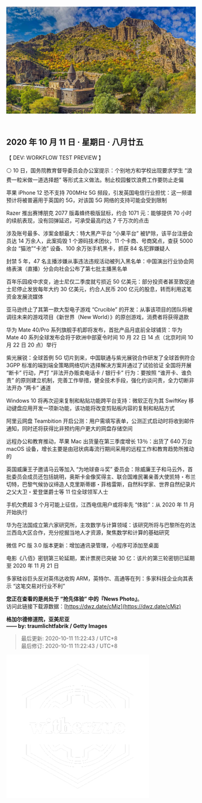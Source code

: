 <header>  

![News Photo | 半日刊](ref/photo.jpg)  

</header>

<section>  

## 2020 年 10 月 11 日 · 星期日 · 八月廿五  

【 DEV: WORKFLOW TEST PREVIEW 】  

⚪ 10 日，国务院教育督导委员会办公室提示：个别地方和学校出现要求学生 “浪费一粒米做一道选择题” 等形式主义做法。制止校园餐饮浪费工作要防止走偏  

苹果 iPhone 12 恐不支持 700MHz 5G 频段，引发英国电信行业担忧：这一频谱预计将被普遍用于英国的 5G，对该国 5G 网络的支持可能会受到限制  

Razer 推出赛博朋克 2077 版毒蜂终极版鼠标，约合 1071 元：能够提供 70 小时的续航表现，没有回弹延迟，可承受最高约达 7 千万次的点击  

涉及账号最多、涉案金额最大：特大黑产平台 “小果平台” 被铲除，该平台注册会员达 14 万余人，此案捣毁 1 个源码技术团伙，11 个卡商、号商窝点，查获 5000 余台 “猫池”“卡池” 设备、100 余万张手机黑卡，抓获 84 名犯罪嫌疑人  

封禁 5 年，47 名主播涉嫌从事违法违规活动被列入黑名单：中国演出行业协会网络表演（直播）分会向社会公布了第七批主播黑名单  

百年乐园疫中求变，迪士尼仅二季度就亏损近 50 亿美元：部分投资者甚至敦促迪士尼停止发放每年大约 30 亿美元，约合人民币 200 亿元的股息，转而利用这笔资金发展流媒体  

亚马逊终止了其第一款大型电子游戏 “Crucible” 的开发：从事该项目的团队将被调往未来的游戏项目《新世界（New World）》的原创游戏，消费者将获得退款  

华为 Mate 40/Pro 系列旗舰手机即将发布，首批产品月底前全球铺货：华为 Mate 40 系列全球发布会将于欧洲中部夏令时间 10 月 22 日 14 点（北京时间 10 月 22 日 20 点）举行  

紫光展锐：全球首例 5G 切片到来，中国联通与紫光展锐合作研发了全球首例符合 3GPP 标准的端到端全策略网络切片选择解决方案并通过了试验验证
全国将开展 “断卡” 行动，严打 “非法开办贩卖电话卡 / 银行卡” 行为：要按照 “谁开卡、谁负责” 的原则建立机制，完善工作举措，健全技术手段，强化约谈问责，全力切断非法开办 “两卡” 通道  

Windows 10 将再次迎来复制和粘贴功能跨平台支持：微软正在为其 SwiftKey 移动键盘应用开发一项新功能，该功能将改变剪贴板内容的复制和粘贴方式  

阿里云网盘 Teambition 开启公测：用户需填写表单，公测正式启动时将收到邮件通知，同时还将获得比非预约用户更大的网盘存储空间  

远程办公和教育推动，苹果 Mac 出货量在第三季度增长 13％：出货了 640 万台 macOS 设备，增长主要是由冠状病毒流行期间采用的远程工作和教育趋势所推动的  

英国威廉王子邀请马云等加入 “为地球奋斗奖” 委员会：除威廉王子和马云外，首批委员会成员还包括姚明，奥斯卡金像奖得主、联合国难民署亲善大使凯特・布兰切特，巴黎气候协议缔造人克里斯蒂娜・菲格雷斯，自然科学家、世界自然纪录片之父大卫・爱登堡爵士等 11 位全球领军人士  

手机欠费超 3 个月可能上征信，江西电信用户或将率先 “体验”：从 2020 年 11 月开始执行  

华为在法国成立第六家研究所，主攻数学与计算领域：该研究所将与巴黎所在的法兰西岛大区合作，充分挖掘当地人才资源，聚焦数学和计算的基础研究  

微信 PC 版 3.0 版本更新：增加通讯录管理，小程序可添加至桌面  

电影《八佰》密钥第三轮延期，累计票房已突破 30 亿：该片的第三轮密钥已延期至 2020 年 11 月 21 日  

多家硅谷巨头反对英伟达收购 ARM，英特尔、高通等在列：多家科技企业向其表示 “这笔交易对行业不利”  

</section>  

<footer>  

**您正在查看的是尚处于 “抢先体验” 中的『News Photo』**。  
访问此链接下载源数据：[https://dwz.date/cMjz](https://dwz.date/cMjz)  

**格加尔德修道院，亚美尼亚**  
**—— by: traumlichtfabrik / Getty Images** 

> 最后更新: 2020-10-11 11:22:43 / UTC+8  
> 最后修订: 2020-10-11 11:22:43 / UTC+8  

![watermark](ref/avatar-normal-new.png "watermark")  

</footer>  

<script src="ref/bundle.js"></script>